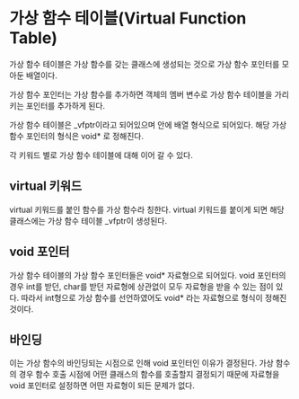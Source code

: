 # 가상 함수 테이블(Virtual Function Table)
가상 함수 테이블은 가상 함수를 갖는 클래스에 생성되는 것으로 가상 함수 포인터를 모아둔 배열이다.

가상 함수 포인터는 가상 함수를 추가하면 객체의 멤버 변수로 가상 함수 테이블을 가리키는 포인터를 추가하게 된다.

가상 함수 테이블은 _vfptr이라고 되어있으며 안에 배열 형식으로 되어있다. 해당 가상 함수 포인터의 형식은 void* 로 정해진다.

각 키워드 별로 가상 함수 테이블에 대해 이어 갈 수 있다.

## virtual 키워드
virtual 키워드를 붙인 함수를 가상 함수라 칭한다. virtual 키워드를 붙이게 되면 해당 클래스에는 가상 함수 테이블 _vfptr이 생성된다.

## void 포인터
가상 함수 테이블의 가상 함수 포인터들은 void* 자료형으로 되어있다. void 포인터의 경우 int를 받던, char를 받던 자료형에 상관없이 모두 자료형을 받을 수 있는 점이 있다.
따라서 int형으로 가상 함수를 선언하였어도 void* 라는 자료형으로 형식이 정해진 것이다.

## 바인딩
이는 가상 함수의 바인딩되는 시점으로 인해 void 포인터인 이유가 결정된다. 가상 함수의 경우 함수 호출 시점에 어떤 클래스의 함수를 호출할지 결정되기 때문에 자료형을 void 포인터로 설정하면 어떤 자료형이 되든 문제가 없다.
